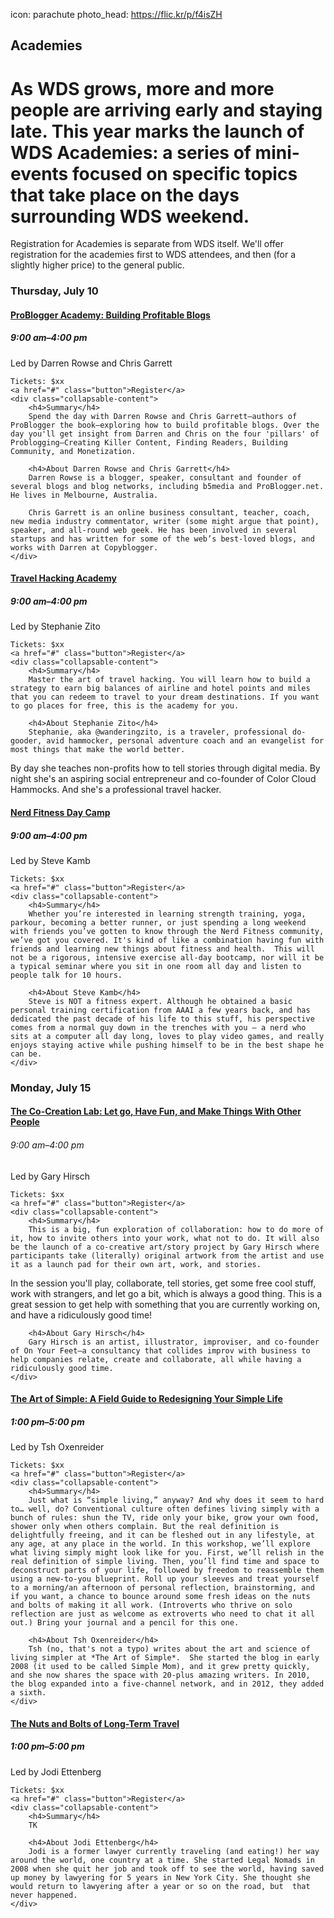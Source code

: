 icon: parachute
photo_head: https://flic.kr/p/f4isZH

## Academies

# As WDS grows, more and more people are arriving early and staying late. This year marks the launch of WDS Academies: a series of mini-events focused on specific topics that take place on the days surrounding WDS weekend. 

Registration for Academies is separate from WDS itself. We'll offer registration for the academies first to WDS attendees, and then (for a slightly higher price) to the general public.

### Thursday, July 10

<div class="collapsable-box collapsable-box-open">
	<a href="#"><h4>ProBlogger Academy: Building Profitable Blogs</h4></a>
	<h5>9:00 am–4:00 pm</h5>
	Led by Darren Rowse and Chris Garrett
	
	Tickets: $xx
	<a href="#" class="button">Register</a>
	<div class="collapsable-content">
		<h4>Summary</h4>
		Spend the day with Darren Rowse and Chris Garrett—authors of ProBlogger the book—exploring how to build profitable blogs. Over the day you'll get insight from Darren and Chris on the four 'pillars' of Problogging—Creating Killer Content, Finding Readers, Building Community, and Monetization.

		<h4>About Darren Rowse and Chris Garrett</h4>
		Darren Rowse is a blogger, speaker, consultant and founder of several blogs and blog networks, including b5media and ProBlogger.net. He lives in Melbourne, Australia.
		
		Chris Garrett is an online business consultant, teacher, coach, new media industry commentator, writer (some might argue that point), speaker, and all-round web geek. He has been involved in several startups and has written for some of the web’s best-loved blogs, and works with Darren at Copyblogger.
	</div>
</div>

<div class="collapsable-box collapsable-box-closed">
	<a href="#"><h4>Travel Hacking Academy</h4></a>
	<h5>9:00 am–4:00 pm</h5>
	Led by Stephanie Zito
	
	Tickets: $xx
	<a href="#" class="button">Register</a>
	<div class="collapsable-content">
		<h4>Summary</h4>
		Master the art of travel hacking. You will learn how to build a strategy to earn big balances of airline and hotel points and miles that you can redeem to travel to your dream destinations. If you want to go places for free, this is the academy for you.

		<h4>About Stephanie Zito</h4>
		Stephanie, aka @wanderingzito, is a traveler, professional do-gooder, avid hammocker, personal adventure coach and an evangelist for most things that make the world better.

By day she teaches non-profits how to tell stories through digital media. By night she's an aspiring social entrepreneur and co-founder of Color Cloud Hammocks. And she's a professional travel hacker.
	</div>
</div>

<div class="collapsable-box collapsable-box-closed">
	<a href="#"><h4>Nerd Fitness Day Camp</h4></a>
	<h5>9:00 am–4:00 pm</h5>
	Led by Steve Kamb
	
	Tickets: $xx
	<a href="#" class="button">Register</a>
	<div class="collapsable-content">
		<h4>Summary</h4>
		Whether you’re interested in learning strength training, yoga, parkour, becoming a better runner, or just spending a long weekend with friends you’ve gotten to know through the Nerd Fitness community, we’ve got you covered. It's kind of like a combination having fun with friends and learning new things about fitness and health.  This will not be a rigorous, intensive exercise all-day bootcamp, nor will it be a typical seminar where you sit in one room all day and listen to people talk for 10 hours.

		<h4>About Steve Kamb</h4>
		Steve is NOT a fitness expert. Although he obtained a basic personal training certification from AAAI a few years back, and has dedicated the past decade of his life to this stuff, his perspective comes from a normal guy down in the trenches with you – a nerd who sits at a computer all day long, loves to play video games, and really enjoys staying active while pushing himself to be in the best shape he can be.
	</div>
</div>

### Monday, July 15

<div class="collapsable-box collapsable-box-closed">
	<a href="#"><h4>The Co-Creation Lab: Let go, Have Fun, and Make Things With Other People</h4></a>
	<h6>9:00 am–4:00 pm</h6>
	Led by Gary Hirsch
	
	Tickets: $xx
	<a href="#" class="button">Register</a>
	<div class="collapsable-content">
		<h4>Summary</h4>
		This is a big, fun exploration of collaboration: how to do more of it, how to invite others into your work, what not to do. It will also be the launch of a co-creative art/story project by Gary Hirsch where participants take (literally) original artwork from the artist and use it as a launch pad for their own art, work, and stories.

In the session you'll play, collaborate, tell stories, get some free cool stuff, work with strangers, and let go a bit, which is always a good thing. This is a great session to get help with something that you are currently working on, and have a ridiculously good time!

		<h4>About Gary Hirsch</h4>
		Gary Hirsch is an artist, illustrator, improviser, and co-founder of On Your Feet—a consultancy that collides improv with business to help companies relate, create and collaborate, all while having a ridiculously good time.
	</div>
</div>
<div class="collapsable-box collapsable-box-closed">
	<a href="#"><h4>The Art of Simple: A Field Guide to Redesigning Your Simple Life</h4></a>
	<h5>1:00 pm–5:00 pm</h5>
	Led by Tsh Oxenreider
	
	Tickets: $xx
	<a href="#" class="button">Register</a>
	<div class="collapsable-content">
		<h4>Summary</h4>
		Just what is “simple living,” anyway? And why does it seem to hard to… well, do? Conventional culture often defines living simply with a bunch of rules: shun the TV, ride only your bike, grow your own food, shower only when others complain. But the real definition is delightfully freeing, and it can be fleshed out in any lifestyle, at any age, at any place in the world. In this workshop, we’ll explore what living simply might look like for you. First, we’ll relish in the real definition of simple living. Then, you’ll find time and space to deconstruct parts of your life, followed by freedom to reassemble them using a new-to-you blueprint. Roll up your sleeves and treat yourself to a morning/an afternoon of personal reflection, brainstorming, and if you want, a chance to bounce around some fresh ideas on the nuts and bolts of making it all work. (Introverts who thrive on solo reflection are just as welcome as extroverts who need to chat it all out.) Bring your journal and a pencil for this one.

		<h4>About Tsh Oxenreider</h4>
		Tsh (no, that's not a typo) writes about the art and science of living simpler at *The Art of Simple*.  She started the blog in early 2008 (it used to be called Simple Mom), and it grew pretty quickly, and she now shares the space with 20-plus amazing writers. In 2010, the blog expanded into a five-channel network, and in 2012, they added a sixth.
	</div>
</div>

<div class="collapsable-box collapsable-box-closed">
	<a href="#"><h4>The Nuts and Bolts of Long-Term Travel</h4></a>
	<h5>1:00 pm–5:00 pm</h5>
	Led by Jodi Ettenberg
	
	Tickets: $xx
	<a href="#" class="button">Register</a>
	<div class="collapsable-content">
		<h4>Summary</h4>
		TK

		<h4>About Jodi Ettenberg</h4>
		Jodi is a former lawyer currently traveling (and eating!) her way around the world, one country at a time. She started Legal Nomads in 2008 when she quit her job and took off to see the world, having saved up money by lawyering for 5 years in New York City. She thought she would return to lawyering after a year or so on the road, but  that never happened.
	</div>
</div>
